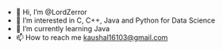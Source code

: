 - 👋 Hi, I’m @LordZerror
- 👀 I’m interested in C, C++, Java and Python for Data Science
- 🌱 I’m currently learning Java
- 📫 How to reach me kaushal16103@gmail.com
<!---- 💞️ I’m looking to collaborate on ...
--->

<!---
LordZerror/LordZerror is a ✨ special ✨ repository because its `README.md` (this file) appears on your GitHub profile.
You can click the Preview link to take a look at your changes.
--->
